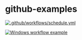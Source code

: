 # github-examples

[![.github/workflows/schedule.yml](https://github.com/tundeiness/github-examples/actions/workflows/schedule.yml/badge.svg)](https://github.com/tundeiness/github-examples/actions/workflows/schedule.yml)

[![Windows workflow example](https://github.com/tundeiness/github-examples/actions/workflows/runner-windows.yml/badge.svg)](https://github.com/tundeiness/github-examples/actions/workflows/runner-windows.yml)
